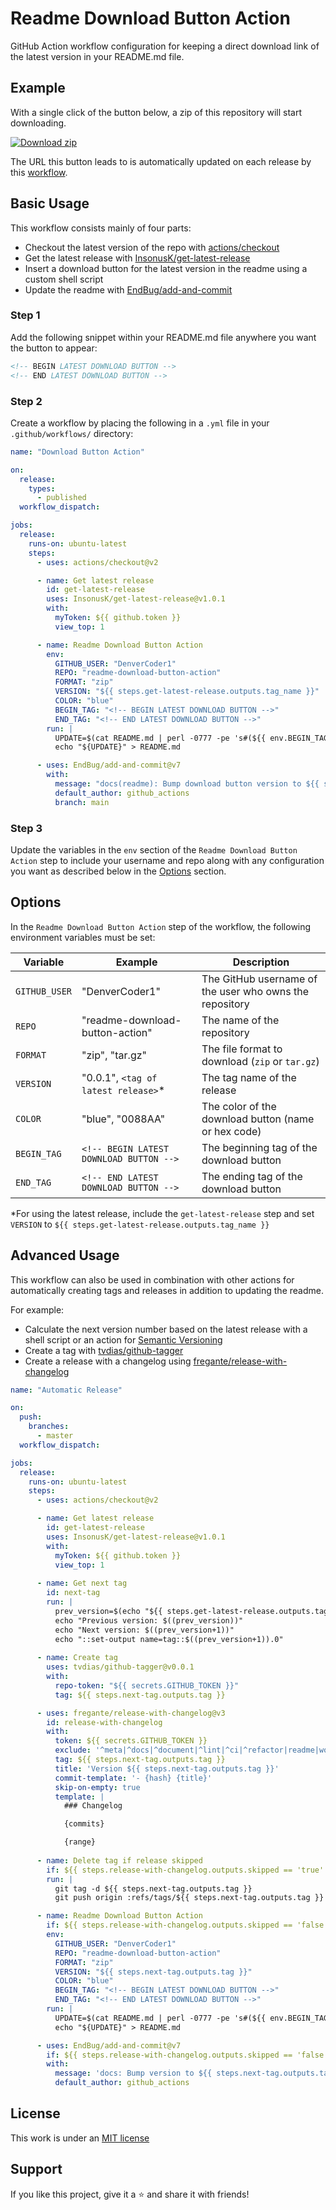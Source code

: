 # Readme Download Button Action

GitHub Action workflow configuration for keeping a direct download link of the latest version in your README.md file.

## Example

With a single click of the button below, a zip of this repository will start downloading.

<!-- BEGIN LATEST DOWNLOAD BUTTON -->
[![Download zip](https://custom-icon-badges.herokuapp.com/badge/-Download-blue?style=for-the-badge&logo=download&logoColor=white "Download zip")](https://github.com/DenverCoder1/readme-download-button-action/archive/1.0.1.zip)
<!-- END LATEST DOWNLOAD BUTTON -->

The URL this button leads to is automatically updated on each release by this [workflow](.github/workflows/download-button.yml).

## Basic Usage

This workflow consists mainly of four parts:

- Checkout the latest version of the repo with [actions/checkout](https://github.com/actions/checkout)
- Get the latest release with [InsonusK/get-latest-release](https://github.com/InsonusK/get-latest-release)
- Insert a download button for the latest version in the readme using a custom shell script
- Update the readme with [EndBug/add-and-commit](https://github.com/EndBug/add-and-commit)

### Step 1

Add the following snippet within your README.md file anywhere you want the button to appear:

```md
<!-- BEGIN LATEST DOWNLOAD BUTTON -->
<!-- END LATEST DOWNLOAD BUTTON -->
```

### Step 2

Create a workflow by placing the following in a `.yml` file in your `.github/workflows/` directory:

```yml
name: "Download Button Action"

on:
  release:
    types:
      - published
  workflow_dispatch:

jobs:
  release:
    runs-on: ubuntu-latest
    steps:
      - uses: actions/checkout@v2

      - name: Get latest release
        id: get-latest-release
        uses: InsonusK/get-latest-release@v1.0.1
        with:
          myToken: ${{ github.token }}
          view_top: 1

      - name: Readme Download Button Action
        env:
          GITHUB_USER: "DenverCoder1"
          REPO: "readme-download-button-action"
          FORMAT: "zip"
          VERSION: "${{ steps.get-latest-release.outputs.tag_name }}"
          COLOR: "blue"
          BEGIN_TAG: "<!-- BEGIN LATEST DOWNLOAD BUTTON -->"
          END_TAG: "<!-- END LATEST DOWNLOAD BUTTON -->"
        run: |
          UPDATE=$(cat README.md | perl -0777 -pe 's#(${{ env.BEGIN_TAG }})(?:.|\n)*?(${{ env.END_TAG }})#${1}\n[![Download ${{ env.FORMAT }}](https://custom-icon-badges.herokuapp.com/badge/-Download-${{ env.COLOR }}?style=for-the-badge&logo=download&logoColor=white "Download ${{ env.FORMAT }}")](https://github.com/${{ env.GITHUB_USER }}/${{ env.REPO }}/archive/${{ env.VERSION }}.${{ env.FORMAT }})\n${2}#g')
          echo "${UPDATE}" > README.md

      - uses: EndBug/add-and-commit@v7
        with:
          message: "docs(readme): Bump download button version to ${{ steps.get-latest-release.outputs.tag_name }}"
          default_author: github_actions
          branch: main
```

### Step 3

Update the variables in the `env` section of the `Readme Download Button Action` step to include your username and repo along with any configuration you want as described below in the [Options](#options) section.

## Options

In the `Readme Download Button Action` step of the workflow, the following environment variables must be set:

| Variable      | Example                                 | Description                                             |
| ------------- | --------------------------------------- | ------------------------------------------------------- |
| `GITHUB_USER` | "DenverCoder1"                          | The GitHub username of the user who owns the repository |
| `REPO`        | "readme-download-button-action"         | The name of the repository                              |
| `FORMAT`      | "zip", "tar.gz"                         | The file format to download (`zip` or `tar.gz`)         |
| `VERSION`     | "0.0.1", `<tag of latest release>`*     | The tag name of the release                             |
| `COLOR`       | "blue", "0088AA"                        | The color of the download button (name or hex code)     |
| `BEGIN_TAG`   | `<!-- BEGIN LATEST DOWNLOAD BUTTON -->` | The beginning tag of the download button                |
| `END_TAG`     | `<!-- END LATEST DOWNLOAD BUTTON -->`   | The ending tag of the download button                   |

*For using the latest release, include the `get-latest-release` step and set `VERSION` to `${{ steps.get-latest-release.outputs.tag_name }}`

## Advanced Usage

This workflow can also be used in combination with other actions for automatically creating tags and releases in addition to updating the readme.

For example:

- Calculate the next version number based on the latest release with a shell script or an action for [Semantic Versioning](https://semver.org/)
- Create a tag with [tvdias/github-tagger](https://github.com/tvdias/github-tagger)
- Create a release with a changelog using [fregante/release-with-changelog](https://github.com/fregante/release-with-changelog)


```yml
name: "Automatic Release"

on:
  push:
    branches:
      - master
  workflow_dispatch:

jobs:
  release:
    runs-on: ubuntu-latest
    steps:
      - uses: actions/checkout@v2

      - name: Get latest release
        id: get-latest-release
        uses: InsonusK/get-latest-release@v1.0.1
        with:
          myToken: ${{ github.token }}
          view_top: 1
      
      - name: Get next tag
        id: next-tag
        run: |
          prev_version=$(echo "${{ steps.get-latest-release.outputs.tag_name }}" | sed -E 's/\..*//g')
          echo "Previous version: $((prev_version))"
          echo "Next version: $((prev_version+1))"
          echo "::set-output name=tag::$((prev_version+1)).0"
          
      - name: Create tag
        uses: tvdias/github-tagger@v0.0.1
        with:
          repo-token: "${{ secrets.GITHUB_TOKEN }}"
          tag: ${{ steps.next-tag.outputs.tag }}

      - uses: fregante/release-with-changelog@v3
        id: release-with-changelog
        with:
          token: ${{ secrets.GITHUB_TOKEN }}
          exclude: '^meta|^docs|^document|^lint|^ci|^refactor|readme|workflow|bump|dependencies|yml|^v?\d+\.\d+\.\d+'
          tag: ${{ steps.next-tag.outputs.tag }}
          title: 'Version ${{ steps.next-tag.outputs.tag }}'
          commit-template: '- {hash} {title}'
          skip-on-empty: true
          template: |
            ### Changelog

            {commits}

            {range}
            
      - name: Delete tag if release skipped
        if: ${{ steps.release-with-changelog.outputs.skipped == 'true' }}
        run: |
          git tag -d ${{ steps.next-tag.outputs.tag }}
          git push origin :refs/tags/${{ steps.next-tag.outputs.tag }}

      - name: Readme Download Button Action
        if: ${{ steps.release-with-changelog.outputs.skipped == 'false' }}
        env:
          GITHUB_USER: "DenverCoder1"
          REPO: "readme-download-button-action"
          FORMAT: "zip"
          VERSION: "${{ steps.next-tag.outputs.tag }}"
          COLOR: "blue"
          BEGIN_TAG: "<!-- BEGIN LATEST DOWNLOAD BUTTON -->"
          END_TAG: "<!-- END LATEST DOWNLOAD BUTTON -->"
        run: |
          UPDATE=$(cat README.md | perl -0777 -pe 's#(${{ env.BEGIN_TAG }})(?:.|\n)*?(${{ env.END_TAG }})#${1}\n[![Download ${{ env.FORMAT }}](https://custom-icon-badges.herokuapp.com/badge/-Download-${{ env.COLOR }}?style=for-the-badge&logo=download&logoColor=white "Download ${{ env.FORMAT }}")](https://github.com/${{ env.GITHUB_USER }}/${{ env.REPO }}/archive/${{ env.VERSION }}.${{ env.FORMAT }})\n${2}#g')
          echo "${UPDATE}" > README.md

      - uses: EndBug/add-and-commit@v7
        if: ${{ steps.release-with-changelog.outputs.skipped == 'false' }}
        with:
          message: 'docs: Bump version to ${{ steps.next-tag.outputs.tag }}'
          default_author: github_actions
```

## License

This work is under an [MIT license](LICENSE)

## Support

If you like this project, give it a ⭐ and share it with friends!
